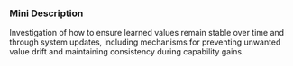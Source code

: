 ### Mini Description

Investigation of how to ensure learned values remain stable over time and through system updates, including mechanisms for preventing unwanted value drift and maintaining consistency during capability gains.
